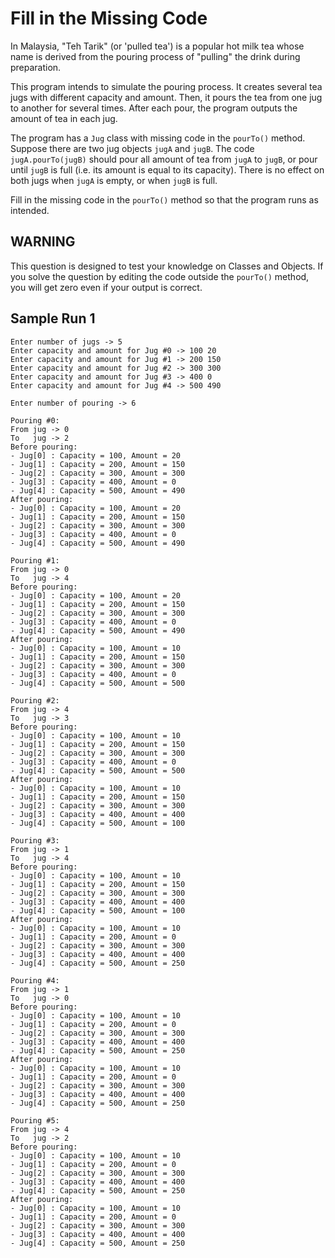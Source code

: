 # Fill in the Missing Code

In Malaysia, "Teh Tarik" (or 'pulled tea') is a popular hot milk tea whose name is derived from the pouring process of "pulling" the drink during preparation.

This program intends to simulate the pouring process. It creates several tea jugs with different capacity and amount. Then, it pours the tea from one jug to another for several times. After each pour, the program outputs the amount of tea in each jug.

The program has a ```Jug``` class with missing code in the ```pourTo()``` method. Suppose there are two jug objects ```jugA``` and ```jugB```. The code ```jugA.pourTo(jugB)``` should pour all amount of tea from ```jugA``` to ```jugB```, or pour until ```jugB``` is full (i.e. its amount is equal to its capacity). There is no effect on both jugs when ```jugA``` is empty, or when ```jugB``` is full.

Fill in the missing code in the ```pourTo()``` method so that the program runs as intended.

## WARNING

This question is designed to test your knowledge on Classes and Objects. If you solve the question by editing the code outside the ```pourTo()``` method, you will get zero even if your output is correct.

## Sample Run 1

```
Enter number of jugs -> 5
Enter capacity and amount for Jug #0 -> 100 20
Enter capacity and amount for Jug #1 -> 200 150
Enter capacity and amount for Jug #2 -> 300 300
Enter capacity and amount for Jug #3 -> 400 0
Enter capacity and amount for Jug #4 -> 500 490

Enter number of pouring -> 6

Pouring #0:
From jug -> 0
To   jug -> 2
Before pouring:
- Jug[0] : Capacity = 100, Amount = 20
- Jug[1] : Capacity = 200, Amount = 150
- Jug[2] : Capacity = 300, Amount = 300
- Jug[3] : Capacity = 400, Amount = 0
- Jug[4] : Capacity = 500, Amount = 490
After pouring:
- Jug[0] : Capacity = 100, Amount = 20
- Jug[1] : Capacity = 200, Amount = 150
- Jug[2] : Capacity = 300, Amount = 300
- Jug[3] : Capacity = 400, Amount = 0
- Jug[4] : Capacity = 500, Amount = 490

Pouring #1:
From jug -> 0
To   jug -> 4
Before pouring:
- Jug[0] : Capacity = 100, Amount = 20
- Jug[1] : Capacity = 200, Amount = 150
- Jug[2] : Capacity = 300, Amount = 300
- Jug[3] : Capacity = 400, Amount = 0
- Jug[4] : Capacity = 500, Amount = 490
After pouring:
- Jug[0] : Capacity = 100, Amount = 10
- Jug[1] : Capacity = 200, Amount = 150
- Jug[2] : Capacity = 300, Amount = 300
- Jug[3] : Capacity = 400, Amount = 0
- Jug[4] : Capacity = 500, Amount = 500

Pouring #2:
From jug -> 4
To   jug -> 3
Before pouring:
- Jug[0] : Capacity = 100, Amount = 10
- Jug[1] : Capacity = 200, Amount = 150
- Jug[2] : Capacity = 300, Amount = 300
- Jug[3] : Capacity = 400, Amount = 0
- Jug[4] : Capacity = 500, Amount = 500
After pouring:
- Jug[0] : Capacity = 100, Amount = 10
- Jug[1] : Capacity = 200, Amount = 150
- Jug[2] : Capacity = 300, Amount = 300
- Jug[3] : Capacity = 400, Amount = 400
- Jug[4] : Capacity = 500, Amount = 100

Pouring #3:
From jug -> 1
To   jug -> 4
Before pouring:
- Jug[0] : Capacity = 100, Amount = 10
- Jug[1] : Capacity = 200, Amount = 150
- Jug[2] : Capacity = 300, Amount = 300
- Jug[3] : Capacity = 400, Amount = 400
- Jug[4] : Capacity = 500, Amount = 100
After pouring:
- Jug[0] : Capacity = 100, Amount = 10
- Jug[1] : Capacity = 200, Amount = 0
- Jug[2] : Capacity = 300, Amount = 300
- Jug[3] : Capacity = 400, Amount = 400
- Jug[4] : Capacity = 500, Amount = 250

Pouring #4:
From jug -> 1
To   jug -> 0
Before pouring:
- Jug[0] : Capacity = 100, Amount = 10
- Jug[1] : Capacity = 200, Amount = 0
- Jug[2] : Capacity = 300, Amount = 300
- Jug[3] : Capacity = 400, Amount = 400
- Jug[4] : Capacity = 500, Amount = 250
After pouring:
- Jug[0] : Capacity = 100, Amount = 10
- Jug[1] : Capacity = 200, Amount = 0
- Jug[2] : Capacity = 300, Amount = 300
- Jug[3] : Capacity = 400, Amount = 400
- Jug[4] : Capacity = 500, Amount = 250

Pouring #5:
From jug -> 4
To   jug -> 2
Before pouring:
- Jug[0] : Capacity = 100, Amount = 10
- Jug[1] : Capacity = 200, Amount = 0
- Jug[2] : Capacity = 300, Amount = 300
- Jug[3] : Capacity = 400, Amount = 400
- Jug[4] : Capacity = 500, Amount = 250
After pouring:
- Jug[0] : Capacity = 100, Amount = 10
- Jug[1] : Capacity = 200, Amount = 0
- Jug[2] : Capacity = 300, Amount = 300
- Jug[3] : Capacity = 400, Amount = 400
- Jug[4] : Capacity = 500, Amount = 250
```